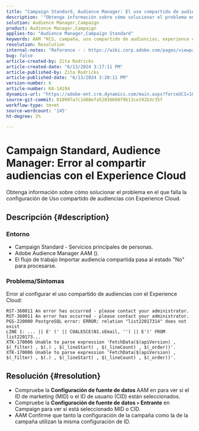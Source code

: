 ```yaml
---
title: "Campaign Standard, Audience Manager: El uso compartido de audiencias con el Experience Cloud falla con un error"
description: '"Obtenga información sobre cómo solucionar el problema en el que falla la configuración de Uso compartido de audiencias con Experience Cloud".'
solution: Audience Manager,Campaign
product: Audience Manager,Campaign
applies-to: "Audience Manager,Campaign Standard"
keywords: AAM "KCS, campaña, uso compartido de audiencias, experience cloud, error,"
resolution: Resolution
internal-notes: "Reference - : https://wiki.corp.adobe.com/pages/viewpage.action?pageId=1061261145#space-menu-link-content  Resolved in - https://jira.corp.adobe.com/browse/CAMP-34744"
bug: false
article-created-by: Zita Rodricks
article-created-date: "6/13/2024 3:17:11 PM"
article-published-by: Zita Rodricks
article-published-date: "6/13/2024 3:20:11 PM"
version-number: 6
article-number: KA-14194
dynamics-url: "https://adobe-ent.crm.dynamics.com/main.aspx?forceUCI=1&pagetype=entityrecord&etn=knowledgearticle&id=0497d9fd-9729-ef11-840a-002248084fbb"
source-git-commit: 010997a7c1d08efa52036608f9b13ce192b3c35f
workflow-type: tm+mt
source-wordcount: '145'
ht-degree: 2%

---
```


# Campaign Standard, Audience Manager: Error al compartir audiencias con el Experience Cloud


Obtenga información sobre cómo solucionar el problema en el que falla la configuración de Uso compartido de audiencias con Experience Cloud.

## Descripción {#description}


### Entorno

- Campaign Standard - Servicios principales de personas.
- Adobe Audience Manager AAM ().
- El flujo de trabajo Importar audiencia compartida pasa al estado &quot;No&quot; para procesarse.




### Problema/Síntomas

Error al configurar el uso compartido de audiencias con el Experience Cloud:


```
RST-360011 An error has occurred - please contact your administrator.
RST-360011 An error has occurred - please contact your administrator.
PGS-220000 PostgreSQL error: ERROR: relation "list22017314" does not exist
LINE 1: ... || E' (' || COALESCE(N1.sEmail, '') || E')' FROM list220173...
XTK-170006 Unable to parse expression 'FetchData($(apiVersion) , $(_filter) , $(.) , $(_lineStart) , $(_lineCount) , $(_order))'.
XTK-170006 Unable to parse expression 'FetchData($(apiVersion) , $(_filter) , $(.) , $(_lineStart) , $(_lineCount) , $(_order))'.
```













## Resolución {#resolution}


- Compruebe la <b>Configuración de fuente de datos </b>AAM en para ver si el ID de marketing (MID) o el ID de usuario (CID) están seleccionados.
- Compruebe la <b>Configuración de fuente de datos `>`  Entrante</b> en Campaign para ver si está seleccionado MID o CID.
- AAM Confirme que tanto la configuración de la campaña como la de la campaña utilizan la misma configuración de ID.











